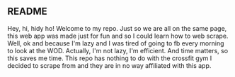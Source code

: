 ## README

Hey, hi, hidy ho! Welcome to my repo. Just so we are all on the same page,
this web app was made just for fun and so I could learn how to web scrape.
Well, ok and because I'm lazy and I was tired of going to fb every morning
to look at the WOD. Actually, I'm not lazy, I'm efficient. And time matters,
so this saves me time.
This repo has nothing to do with the crossfit gym I decided to scrape from and they are in no way
affiliated with this app.
